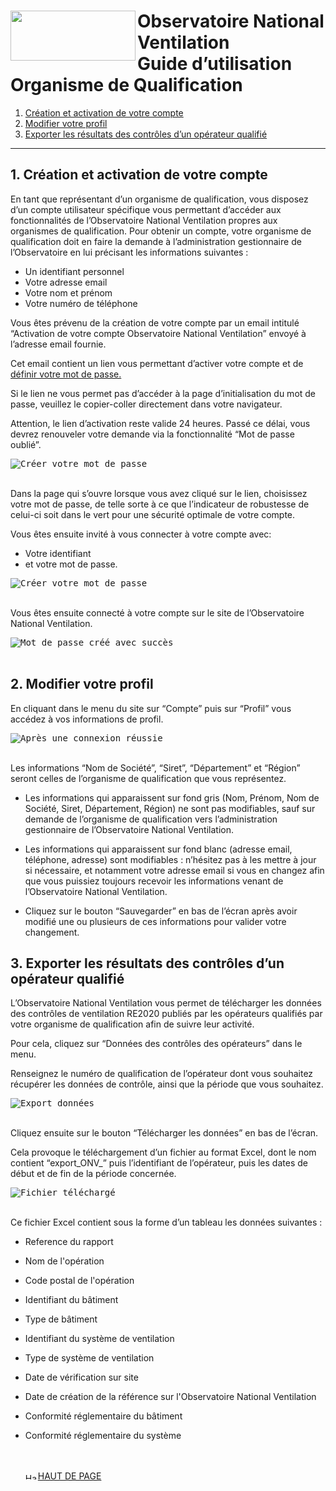
<a name="top"></a>
#  <img src="https://github.com/Observatoire-National-Ventilation/onv/blob/docs/wiki-images/logo-onv.png?raw=true" align="left" height="80" width="200" > Observatoire National Ventilation <br>Guide d’utilisation Organisme de Qualification

1. [Création et activation de votre compte](#creation)
2. [Modifier votre profil](#modify)
3. [Exporter les résultats des contrôles d’un opérateur qualifié](#export)

----

## 1. Création et activation de votre compte <a name="creation"></a>

En tant que représentant d’un organisme de qualification, vous disposez d’un compte utilisateur spécifique vous permettant d’accéder aux fonctionnalités de l’Observatoire National Ventilation propres aux organismes de qualification.
Pour obtenir un compte, votre organisme de qualification doit en faire la demande à l’administration gestionnaire de l’Observatoire en lui précisant les informations suivantes : 
 - Un identifiant personnel
 - Votre adresse email
 - Votre nom et prénom
 - Votre numéro de téléphone

Vous êtes prévenu de la création de votre compte par un email intitulé “Activation de votre compte Observatoire National Ventilation” envoyé à l’adresse email fournie.

Cet email contient un lien vous permettant d’activer votre compte et de [définir votre mot de passe.](https://observatoire-national-ventilation.github.io/onv/access-operator/#setPassword)

Si le lien ne vous permet pas d’accéder à la page d’initialisation du mot de passe, veuillez le copier-coller directement dans votre navigateur.

Attention, le lien d’activation reste valide 24 heures. Passé ce délai, vous devrez renouveler votre demande via la fonctionnalité “Mot de passe oublié”.

<kbd>
    <img src="https://github.com/Observatoire-National-Ventilation/onv/blob/docs/wiki-images/set_password.png?raw=true" alt="Créer votre mot de passe">
 </kbd>    
<br/><br/>

Dans la page qui s’ouvre lorsque vous avez cliqué sur le lien, choisissez votre mot de passe, de telle sorte à ce que l’indicateur de robustesse de celui-ci soit dans le vert pour une sécurité optimale de votre compte.

Vous êtes ensuite invité à vous connecter à votre compte avec:
 - Votre identifiant
 - et votre mot de passe.

<kbd>
    <img src="https://github.com/Observatoire-National-Ventilation/onv/blob/docs/wiki-images/doc_qualif_creation_mdp.png?raw=true" alt="Créer votre mot de passe">  
</kbd>    
<br/><br/>

Vous êtes ensuite connecté à votre compte sur le site de l’Observatoire National Ventilation.

<kbd>
    <img src="https://github.com/Observatoire-National-Ventilation/onv/blob/docs/wiki-images/doc_qualif_connexion_ok.png?raw=true" alt="Mot de passe créé avec succès">  
</kbd>    
<br/><br/>

## 2. Modifier votre profil <a name="modify"></a>
En cliquant dans le menu du site sur “Compte” puis sur “Profil” vous accédez à vos informations de profil.

<kbd>
    <img src="https://github.com/Observatoire-National-Ventilation/onv/blob/docs/wiki-images/doc_qualif_edition_profil.png?raw=true" alt="Après une connexion réussie">    
</kbd>    
<br/><br/>

Les informations “Nom de Société”, “Siret”, “Département” et “Région” seront celles de l’organisme de qualification que vous représentez.

* Les informations qui apparaissent sur fond gris (Nom, Prénom, Nom de Société, Siret, Département, Région) ne sont pas modifiables, sauf sur demande de l’organisme de qualification vers l’administration gestionnaire de l’Observatoire National Ventilation.


* Les informations qui apparaissent sur fond blanc (adresse email, téléphone, adresse) sont modifiables : n’hésitez pas à les mettre à jour si nécessaire, et notamment votre adresse email si vous en changez afin que vous puissiez toujours recevoir les informations venant de l’Observatoire National Ventilation.


* Cliquez sur le bouton “Sauvegarder” en bas de l’écran après avoir modifié une ou plusieurs de ces informations pour valider votre changement.


## 3. Exporter les résultats des contrôles d’un opérateur qualifié <a name="export"></a>

L’Observatoire National Ventilation vous permet de télécharger les données des contrôles de ventilation RE2020 publiés par les opérateurs qualifiés par votre organisme de qualification afin de suivre leur activité.

Pour cela, cliquez sur “Données des contrôles des opérateurs” dans le menu.

Renseignez le numéro de qualification de l’opérateur dont vous souhaitez récupérer les données de contrôle, ainsi que la période que vous souhaitez.

<kbd>
    <img src="https://github.com/Observatoire-National-Ventilation/onv/blob/docs/wiki-images/doc_qualif_export_donnees.png?raw=true" alt="Export données">
 </kbd>    
<br/><br/>

Cliquez ensuite sur le bouton “Télécharger les données” en bas de l’écran.

Cela provoque le téléchargement d’un fichier au format Excel, dont le nom contient “export_ONV_” puis l’identifiant de l’opérateur, puis les dates de début et de fin de la période concernée.

<kbd>
    <img src="https://github.com/Observatoire-National-Ventilation/onv/blob/docs/wiki-images/doc_qualif_export_telecharge.png?raw=true" alt="Fichier téléchargé">    
</kbd>    
<br/><br/>

Ce fichier Excel contient sous la forme d’un tableau les données suivantes : 
- Reference du rapport
- Nom de l'opération
- Code postal de l'opération
- Identifiant du bâtiment
- Type de bâtiment
- Identifiant du système de ventilation
- Type de système de ventilation
- Date de vérification sur site
- Date de création de la référence sur l'Observatoire National Ventilation
- Conformité réglementaire du bâtiment
- Conformité réglementaire du système

  <br/><br/>
<a href="#top"> <img src="https://github.com/Observatoire-National-Ventilation/onv/blob/docs/wiki-images/arrow_top.png?raw=true"  height="10" width="20" alt="Haut de page">HAUT DE PAGE</a>  
